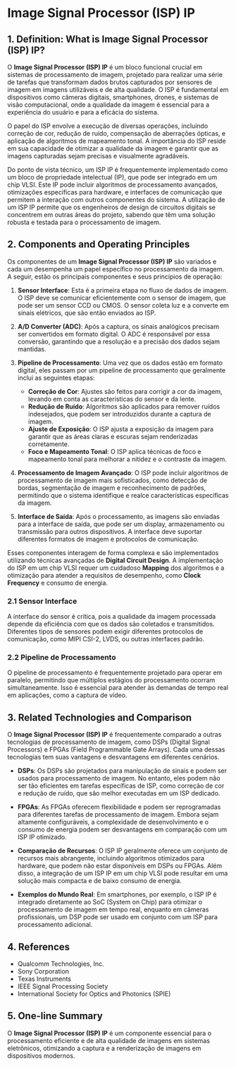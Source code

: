 # Image Signal Processor (ISP) IP

## 1. Definition: What is **Image Signal Processor (ISP) IP**?
O **Image Signal Processor (ISP) IP** é um bloco funcional crucial em sistemas de processamento de imagem, projetado para realizar uma série de tarefas que transformam dados brutos capturados por sensores de imagem em imagens utilizáveis e de alta qualidade. O ISP é fundamental em dispositivos como câmeras digitais, smartphones, drones, e sistemas de visão computacional, onde a qualidade da imagem é essencial para a experiência do usuário e para a eficácia do sistema. 

O papel do ISP envolve a execução de diversas operações, incluindo correção de cor, redução de ruído, compensação de aberrações ópticas, e aplicação de algoritmos de mapeamento tonal. A importância do ISP reside em sua capacidade de otimizar a qualidade da imagem e garantir que as imagens capturadas sejam precisas e visualmente agradáveis. 

Do ponto de vista técnico, um ISP IP é frequentemente implementado como um bloco de propriedade intelectual (IP), que pode ser integrado em um chip VLSI. Este IP pode incluir algoritmos de processamento avançados, otimizações específicas para hardware, e interfaces de comunicação que permitem a interação com outros componentes do sistema. A utilização de um ISP IP permite que os engenheiros de design de circuitos digitais se concentrem em outras áreas do projeto, sabendo que têm uma solução robusta e testada para o processamento de imagem.

## 2. Components and Operating Principles
Os componentes de um **Image Signal Processor (ISP) IP** são variados e cada um desempenha um papel específico no processamento da imagem. A seguir, estão os principais componentes e seus princípios de operação:

1. **Sensor Interface**: Esta é a primeira etapa no fluxo de dados de imagem. O ISP deve se comunicar eficientemente com o sensor de imagem, que pode ser um sensor CCD ou CMOS. O sensor coleta luz e a converte em sinais elétricos, que são então enviados ao ISP.

2. **A/D Converter (ADC)**: Após a captura, os sinais analógicos precisam ser convertidos em formato digital. O ADC é responsável por essa conversão, garantindo que a resolução e a precisão dos dados sejam mantidas.

3. **Pipeline de Processamento**: Uma vez que os dados estão em formato digital, eles passam por um pipeline de processamento que geralmente inclui as seguintes etapas:
   - **Correção de Cor**: Ajustes são feitos para corrigir a cor da imagem, levando em conta as características do sensor e da lente.
   - **Redução de Ruído**: Algoritmos são aplicados para remover ruídos indesejados, que podem ser introduzidos durante a captura de imagem.
   - **Ajuste de Exposição**: O ISP ajusta a exposição da imagem para garantir que as áreas claras e escuras sejam renderizadas corretamente.
   - **Foco e Mapeamento Tonal**: O ISP aplica técnicas de foco e mapeamento tonal para melhorar a nitidez e o contraste da imagem.

4. **Processamento de Imagem Avançado**: O ISP pode incluir algoritmos de processamento de imagem mais sofisticados, como detecção de bordas, segmentação de imagem e reconhecimento de padrões, permitindo que o sistema identifique e realce características específicas da imagem.

5. **Interface de Saída**: Após o processamento, as imagens são enviadas para a interface de saída, que pode ser um display, armazenamento ou transmissão para outros dispositivos. A interface deve suportar diferentes formatos de imagem e protocolos de comunicação.

Esses componentes interagem de forma complexa e são implementados utilizando técnicas avançadas de **Digital Circuit Design**. A implementação do ISP em um chip VLSI requer um cuidadoso **Mapping** dos algoritmos e a otimização para atender a requisitos de desempenho, como **Clock Frequency** e consumo de energia.

### 2.1 Sensor Interface
A interface do sensor é crítica, pois a qualidade da imagem processada depende da eficiência com que os dados são coletados e transmitidos. Diferentes tipos de sensores podem exigir diferentes protocolos de comunicação, como MIPI CSI-2, LVDS, ou outras interfaces padrão.

### 2.2 Pipeline de Processamento
O pipeline de processamento é frequentemente projetado para operar em paralelo, permitindo que múltiplos estágios do processamento ocorram simultaneamente. Isso é essencial para atender às demandas de tempo real em aplicações, como a captura de vídeo.

## 3. Related Technologies and Comparison
O **Image Signal Processor (ISP) IP** é frequentemente comparado a outras tecnologias de processamento de imagem, como DSPs (Digital Signal Processors) e FPGAs (Field Programmable Gate Arrays). Cada uma dessas tecnologias tem suas vantagens e desvantagens em diferentes cenários.

- **DSPs**: Os DSPs são projetados para manipulação de sinais e podem ser usados para processamento de imagem. No entanto, eles podem não ser tão eficientes em tarefas específicas de ISP, como correção de cor e redução de ruído, que são melhor executadas em um ISP dedicado.

- **FPGAs**: As FPGAs oferecem flexibilidade e podem ser reprogramadas para diferentes tarefas de processamento de imagem. Embora sejam altamente configuráveis, a complexidade de desenvolvimento e o consumo de energia podem ser desvantagens em comparação com um ISP IP otimizado.

- **Comparação de Recursos**: O ISP IP geralmente oferece um conjunto de recursos mais abrangente, incluindo algoritmos otimizados para hardware, que podem não estar disponíveis em DSPs ou FPGAs. Além disso, a integração de um ISP IP em um chip VLSI pode resultar em uma solução mais compacta e de baixo consumo de energia.

- **Exemplos do Mundo Real**: Em smartphones, por exemplo, o ISP IP é integrado diretamente ao SoC (System on Chip) para otimizar o processamento de imagem em tempo real, enquanto em câmeras profissionais, um DSP pode ser usado em conjunto com um ISP para processamento adicional.

## 4. References
- Qualcomm Technologies, Inc.
- Sony Corporation
- Texas Instruments
- IEEE Signal Processing Society
- International Society for Optics and Photonics (SPIE)

## 5. One-line Summary
O **Image Signal Processor (ISP) IP** é um componente essencial para o processamento eficiente e de alta qualidade de imagens em sistemas eletrônicos, otimizando a captura e a renderização de imagens em dispositivos modernos.